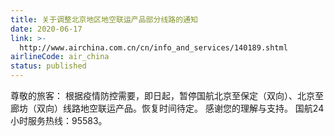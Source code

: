 ```yaml
---
title: 关于调整北京地区地空联运产品部分线路的通知
date: 2020-06-17
link: >-
  http://www.airchina.com.cn/cn/info_and_services/140189.shtml
airlineCode: air_china
status: published
---
```

尊敬的旅客：       根据疫情防控需要，即日起，暂停国航北京至保定（双向）、北京至廊坊（双向）线路地空联运产品。恢复时间待定。 感谢您的理解与支持。      国航24小时服务热线：95583。 
